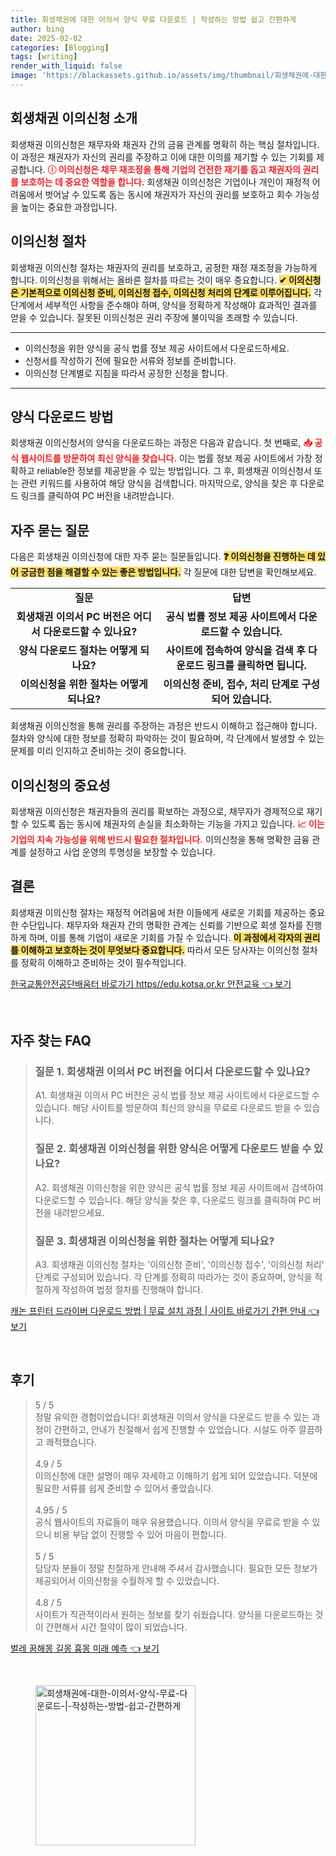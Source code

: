 ```yaml
---
title: 회생채권에 대한 이의서 양식 무료 다운로드 | 작성하는 방법 쉽고 간편하게
author: bing
date: 2025-02-02
categories: [Blogging]
tags: [writing]
render_with_liquid: false
image: 'https://blackassets.github.io/assets/img/thumbnail/회생채권에-대한-이의서-양식-무료-다운로드-|-작성하는-방법-쉽고-간편하게.webp'
---
```



<h2 id='회생채권_이의신청_소개'>회생채권 이의신청 소개</h2>

<p>회생채권 이의신청은 채무자와 채권자 간의 금융 관계를 명확히 하는 핵심 절차입니다. 이 과정은 채권자가 자신의 권리를 주장하고 이에 대한 이의를 제기할 수 있는 기회를 제공합니다. <b><span style="color: #ee2323;">ⓘ 이의신청은 채무 재조정을 통해 기업의 건전한 재기를 돕고 채권자의 권리를 보호하는 데 중요한 역할을 합니다.</span></b> 회생채권 이의신청은 기업이나 개인이 재정적 어려움에서 벗어날 수 있도록 돕는 동시에 채권자가 자신의 권리를 보호하고 회수 가능성을 높이는 중요한 과정입니다.</p>

<h2 id='이의신청_절차'>이의신청 절차</h2>

<p>회생채권 이의신청 절차는 채권자의 권리를 보호하고, 공정한 재정 재조정을 가능하게 합니다. 이의신청을 위해서는 올바른 절차를 따르는 것이 매우 중요합니다. <b><span style="background-color: #ffe066;">✔ 이의신청은 기본적으로 이의신청 준비, 이의신청 접수, 이의신청 처리의 단계로 이루어집니다.</span></b> 각 단계에서 세부적인 사항을 준수해야 하며, 양식을 정확하게 작성해야 효과적인 결과를 얻을 수 있습니다. 잘못된 이의신청은 권리 주장에 불이익을 초래할 수 있습니다.</p>

<hr />

<ul>
    <li>이의신청을 위한 양식을 공식 법률 정보 제공 사이트에서 다운로드하세요.</li>
    <li>신청서를 작성하기 전에 필요한 서류와 정보를 준비합니다.</li>
    <li>이의신청 단계별로 지침을 따라서 공정한 신청을 합니다.</li>
</ul>

<hr />

<h2 id='양식_다운로드_방법'>양식 다운로드 방법</h2>

<p>회생채권 이의신청서의 양식을 다운로드하는 과정은 다음과 같습니다. 첫 번째로, <b><span style="color: #ee2323;">📥 공식 웹사이트를 방문하여 최신 양식을 찾습니다.</span></b> 이는 법률 정보 제공 사이트에서 가장 정확하고 reliable한 정보를 제공받을 수 있는 방법입니다. 그 후, 회생채권 이의신청서 또는 관련 키워드를 사용하여 해당 양식을 검색합니다. 마지막으로, 양식을 찾은 후 다운로드 링크를 클릭하여 PC 버전을 내려받습니다.</p>

<h2 id='자주_묻는_질문'>자주 묻는 질문</h2>

<p>다음은 회생채권 이의신청에 대한 자주 묻는 질문들입니다. <b><span style="background-color: #ffe066;">❓ 이의신청을 진행하는 데 있어 궁금한 점을 해결할 수 있는 좋은 방법입니다.</span></b> 각 질문에 대한 답변을 확인해보세요.</p>

<table>
    <tr>
        <td style="text-align: center; height: 17px;"><b>질문</b></td>
        <td style="text-align: center; height: 17px;"><b>답변</b></td>
    </tr>
    <tr>
        <td style="text-align: center; height: 17px;"><b>회생채권 이의서 PC 버전은 어디서 다운로드할 수 있나요?</b></td>
        <td style="text-align: center; height: 17px;"><b>공식 법률 정보 제공 사이트에서 다운로드할 수 있습니다.</b></td>
    </tr>
    <tr>
        <td style="text-align: center; height: 17px;"><b>양식 다운로드 절차는 어떻게 되나요?</b></td>
        <td style="text-align: center; height: 17px;"><b>사이트에 접속하여 양식을 검색 후 다운로드 링크를 클릭하면 됩니다.</b></td>
    </tr>
    <tr>
        <td style="text-align: center; height: 17px;"><b>이의신청을 위한 절차는 어떻게 되나요?</b></td>
        <td style="text-align: center; height: 17px;"><b>이의신청 준비, 접수, 처리 단계로 구성되어 있습니다.</b></td>
    </tr>
</table>

<p>회생채권 이의신청을 통해 권리를 주장하는 과정은 반드시 이해하고 접근해야 합니다. 절차와 양식에 대한 정보를 정확히 파악하는 것이 필요하며, 각 단계에서 발생할 수 있는 문제를 미리 인지하고 준비하는 것이 중요합니다.</p>

<h2 id='이의신청의_중요성'>이의신청의 중요성</h2>

<p>회생채권 이의신청은 채권자들의 권리를 확보하는 과정으로, 채무자가 경제적으로 재기할 수 있도록 돕는 동시에 채권자의 손실을 최소화하는 기능을 가지고 있습니다. <b><span style="color: #ee2323;">📈 이는 기업의 지속 가능성을 위해 반드시 필요한 절차입니다.</span></b> 이의신청을 통해 명확한 금융 관계를 설정하고 사업 운영의 투명성을 보장할 수 있습니다.</p>

<h2 id='결론'>결론</h2>

<p>회생채권 이의신청 절차는 재정적 어려움에 처한 이들에게 새로운 기회를 제공하는 중요한 수단입니다. 채무자와 채권자 간의 명확한 관계는 신뢰를 기반으로 회생 절차를 진행하게 하며, 이를 통해 기업이 새로운 기회를 가질 수 있습니다. <b><span style="background-color: #ffe066;">이 과정에서 각자의 권리를 이해하고 보호하는 것이 무엇보다 중요합니다.</span></b> 따라서 모든 당사자는 이의신청 절차를 정확히 이해하고 준비하는 것이 필수적입니다.</p>


<p><a class="click-button" title="한국교통안전공단배움터 바로가기 https//edu.kotsa.or.kr 안전교육" href="https://blackassets.github.io/posts/%ED%95%9C%EA%B5%AD%EA%B5%90%ED%86%B5%EC%95%88%EC%A0%84%EA%B3%B5%EB%8B%A8%EB%B0%B0%EC%9B%80%ED%84%B0-%EB%B0%94%EB%A1%9C%EA%B0%80%EA%B8%B0-httpsedu.kotsa.or.kr-%EC%95%88%EC%A0%84%EA%B5%90%EC%9C%A1/" rel="dofollow">한국교통안전공단배움터 바로가기 https//edu.kotsa.or.kr 안전교육 👈 보기</a></p><br>
<h2 id='자주_찾는_FAQ'>자주 찾는 FAQ</h2>
<div itemscope="" itemtype="https://schema.org/FAQPage"> 
<blockquote> 
<div itemscope="" itemprop="mainEntity" itemtype="https://schema.org/Question"> 
<h3 itemprop="name">질문 1. 회생채권 이의서 PC 버전을 어디서 다운로드할 수 있나요?</h3> 
<div itemscope="" itemprop="acceptedAnswer" itemtype="https://schema.org/Answer"> 
<span itemprop="text"> 
<p>A1. 회생채권 이의서 PC 버전은 공식 법률 정보 제공 사이트에서 다운로드할 수 있습니다. 해당 사이트를 방문하여 최신의 양식을 무료로 다운로드 받을 수 있습니다.</p> 
</span> 
</div> 
</div> 
<div itemscope="" itemprop="mainEntity" itemtype="https://schema.org/Question"> 
<h3 itemprop="name">질문 2. 회생채권 이의신청을 위한 양식은 어떻게 다운로드 받을 수 있나요?</h3> 
<div itemscope="" itemprop="acceptedAnswer" itemtype="https://schema.org/Answer"> 
<span itemprop="text"> 
<p>A2. 회생채권 이의신청을 위한 양식은 공식 법률 정보 제공 사이트에서 검색하여 다운로드할 수 있습니다. 해당 양식을 찾은 후, 다운로드 링크를 클릭하여 PC 버전을 내려받으세요.</p> 
</span> 
</div> 
</div> 
<div itemscope="" itemprop="mainEntity" itemtype="https://schema.org/Question"> 
<h3 itemprop="name">질문 3. 회생채권 이의신청을 위한 절차는 어떻게 되나요?</h3> 
<div itemscope="" itemprop="acceptedAnswer" itemtype="https://schema.org/Answer"> 
<span itemprop="text"> 
<p>A3. 회생채권 이의신청 절차는 '이의신청 준비', '이의신청 접수', '이의신청 처리' 단계로 구성되어 있습니다. 각 단계를 정확히 따라가는 것이 중요하며, 양식을 적절하게 작성하여 법정 절차를 진행해야 합니다.</p> 
</span> 
</div> 
</div> 
</blockquote> 
</div>
<p><a class="click-button" title="캐논 프린터 드라이버 다운로드 방법 | 무료 설치 과정 | 사이트 바로가기 간편 안내" href="https://blackassets.github.io/posts/%EC%BA%90%EB%85%BC-%ED%94%84%EB%A6%B0%ED%84%B0-%EB%93%9C%EB%9D%BC%EC%9D%B4%EB%B2%84-%EB%8B%A4%EC%9A%B4%EB%A1%9C%EB%93%9C-%EB%B0%A9%EB%B2%95-%EB%AC%B4%EB%A3%8C-%EC%84%A4%EC%B9%98-%EA%B3%BC%EC%A0%95-%EC%82%AC%EC%9D%B4%ED%8A%B8-%EB%B0%94%EB%A1%9C%EA%B0%80%EA%B8%B0-%EA%B0%84%ED%8E%B8-%EC%95%88%EB%82%B4/" rel="dofollow">캐논 프린터 드라이버 다운로드 방법 | 무료 설치 과정 | 사이트 바로가기 간편 안내 👈 보기</a></p><br>
<h2 id='후기'>후기</h2>
<div itemscope itemtype="https://schema.org/Product">
  <blockquote>
  <div itemprop="review" itemscope itemtype="https://schema.org/Review">
      <div itemprop="reviewRating" itemscope itemtype="https://schema.org/Rating"> <span itemprop="ratingValue">5</span> / <span itemprop="bestRating">5</span> </div>
      <span itemprop="reviewBody">정말 유익한 경험이었습니다! 회생채권 이의서 양식을 다운로드 받을 수 있는 과정이 간편하고, 안내가 친절해서 쉽게 진행할 수 있었습니다. 시설도 아주 깔끔하고 쾌적했습니다.</span>
  </div>
  <br>
  <div itemprop="review" itemscope itemtype="https://schema.org/Review">
      <div itemprop="reviewRating" itemscope itemtype="https://schema.org/Rating"> <span itemprop="ratingValue">4.9</span> / <span itemprop="bestRating">5</span> </div>
      <span itemprop="reviewBody">이의신청에 대한 설명이 매우 자세하고 이해하기 쉽게 되어 있었습니다. 덕분에 필요한 서류를 쉽게 준비할 수 있어서 좋았습니다.</span>
  </div>
  <br>
  <div itemprop="review" itemscope itemtype="https://schema.org/Review">
      <div itemprop="reviewRating" itemscope itemtype="https://schema.org/Rating"> <span itemprop="ratingValue">4.95</span> / <span itemprop="bestRating">5</span> </div>
      <span itemprop="reviewBody">공식 웹사이트의 자료들이 매우 유용했습니다. 이의서 양식을 무료로 받을 수 있으니 비용 부담 없이 진행할 수 있어 마음이 편합니다.</span>
  </div>
  <br>
  <div itemprop="review" itemscope itemtype="https://schema.org/Review">
      <div itemprop="reviewRating" itemscope itemtype="https://schema.org/Rating"> <span itemprop="ratingValue">5</span> / <span itemprop="bestRating">5</span> </div>
      <span itemprop="reviewBody">담당자 분들이 정말 친절하게 안내해 주셔서 감사했습니다. 필요한 모든 정보가 제공되어서 이의신청을 수월하게 할 수 있었습니다.</span>
  </div>
  <br>
  <div itemprop="review" itemscope itemtype="https://schema.org/Review">
      <div itemprop="reviewRating" itemscope itemtype="https://schema.org/Rating"> <span itemprop="ratingValue">4.8</span> / <span itemprop="bestRating">5</span> </div>
      <span itemprop="reviewBody">사이트가 직관적이라서 원하는 정보를 찾기 쉬웠습니다. 양식을 다운로드하는 것이 간편해서 시간 절약이 많이 되었습니다.</span>
  </div>
  </blockquote>
</div>
<p><a class="click-button" title="벌레 꿈해몽 길몽 흉몽 미래 예측" href="https://blackassets.github.io/posts/%EB%B2%8C%EB%A0%88-%EA%BF%88%ED%95%B4%EB%AA%BD-%EA%B8%B8%EB%AA%BD-%ED%9D%89%EB%AA%BD-%EB%AF%B8%EB%9E%98-%EC%98%88%EC%B8%A1/" rel="dofollow">벌레 꿈해몽 길몽 흉몽 미래 예측 👈 보기</a></p><br>
<figure class="image"><img src="https://blackassets.github.io/assets/img/thumbnail/회생채권에-대한-이의서-양식-무료-다운로드-|-작성하는-방법-쉽고-간편하게.webp" alt="회생채권에-대한-이의서-양식-무료-다운로드-|-작성하는-방법-쉽고-간편하게" width="256" height="256"></figure>